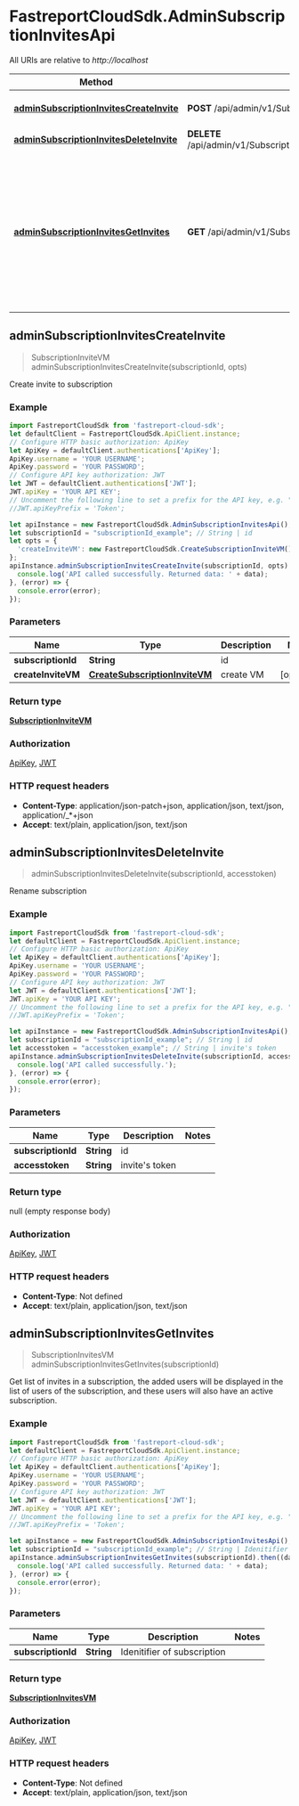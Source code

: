 # FastreportCloudSdk.AdminSubscriptionInvitesApi

All URIs are relative to *http://localhost*

Method | HTTP request | Description
------------- | ------------- | -------------
[**adminSubscriptionInvitesCreateInvite**](AdminSubscriptionInvitesApi.md#adminSubscriptionInvitesCreateInvite) | **POST** /api/admin/v1/Subscriptions/{subscriptionId}/invite | Create invite to subscription
[**adminSubscriptionInvitesDeleteInvite**](AdminSubscriptionInvitesApi.md#adminSubscriptionInvitesDeleteInvite) | **DELETE** /api/admin/v1/Subscriptions/{subscriptionId}/invite/{accesstoken} | Rename subscription
[**adminSubscriptionInvitesGetInvites**](AdminSubscriptionInvitesApi.md#adminSubscriptionInvitesGetInvites) | **GET** /api/admin/v1/Subscriptions/{subscriptionId}/invites | Get list of invites in a subscription,  the added users will be displayed in the list of users of the subscription,  and these users will also have an active subscription.



## adminSubscriptionInvitesCreateInvite

> SubscriptionInviteVM adminSubscriptionInvitesCreateInvite(subscriptionId, opts)

Create invite to subscription

### Example

```javascript
import FastreportCloudSdk from 'fastreport-cloud-sdk';
let defaultClient = FastreportCloudSdk.ApiClient.instance;
// Configure HTTP basic authorization: ApiKey
let ApiKey = defaultClient.authentications['ApiKey'];
ApiKey.username = 'YOUR USERNAME';
ApiKey.password = 'YOUR PASSWORD';
// Configure API key authorization: JWT
let JWT = defaultClient.authentications['JWT'];
JWT.apiKey = 'YOUR API KEY';
// Uncomment the following line to set a prefix for the API key, e.g. "Token" (defaults to null)
//JWT.apiKeyPrefix = 'Token';

let apiInstance = new FastreportCloudSdk.AdminSubscriptionInvitesApi();
let subscriptionId = "subscriptionId_example"; // String | id
let opts = {
  'createInviteVM': new FastreportCloudSdk.CreateSubscriptionInviteVM() // CreateSubscriptionInviteVM | create VM
};
apiInstance.adminSubscriptionInvitesCreateInvite(subscriptionId, opts).then((data) => {
  console.log('API called successfully. Returned data: ' + data);
}, (error) => {
  console.error(error);
});

```

### Parameters


Name | Type | Description  | Notes
------------- | ------------- | ------------- | -------------
 **subscriptionId** | **String**| id | 
 **createInviteVM** | [**CreateSubscriptionInviteVM**](CreateSubscriptionInviteVM.md)| create VM | [optional] 

### Return type

[**SubscriptionInviteVM**](SubscriptionInviteVM.md)

### Authorization

[ApiKey](../README.md#ApiKey), [JWT](../README.md#JWT)

### HTTP request headers

- **Content-Type**: application/json-patch+json, application/json, text/json, application/_*+json
- **Accept**: text/plain, application/json, text/json


## adminSubscriptionInvitesDeleteInvite

> adminSubscriptionInvitesDeleteInvite(subscriptionId, accesstoken)

Rename subscription

### Example

```javascript
import FastreportCloudSdk from 'fastreport-cloud-sdk';
let defaultClient = FastreportCloudSdk.ApiClient.instance;
// Configure HTTP basic authorization: ApiKey
let ApiKey = defaultClient.authentications['ApiKey'];
ApiKey.username = 'YOUR USERNAME';
ApiKey.password = 'YOUR PASSWORD';
// Configure API key authorization: JWT
let JWT = defaultClient.authentications['JWT'];
JWT.apiKey = 'YOUR API KEY';
// Uncomment the following line to set a prefix for the API key, e.g. "Token" (defaults to null)
//JWT.apiKeyPrefix = 'Token';

let apiInstance = new FastreportCloudSdk.AdminSubscriptionInvitesApi();
let subscriptionId = "subscriptionId_example"; // String | id
let accesstoken = "accesstoken_example"; // String | invite's token
apiInstance.adminSubscriptionInvitesDeleteInvite(subscriptionId, accesstoken).then(() => {
  console.log('API called successfully.');
}, (error) => {
  console.error(error);
});

```

### Parameters


Name | Type | Description  | Notes
------------- | ------------- | ------------- | -------------
 **subscriptionId** | **String**| id | 
 **accesstoken** | **String**| invite&#39;s token | 

### Return type

null (empty response body)

### Authorization

[ApiKey](../README.md#ApiKey), [JWT](../README.md#JWT)

### HTTP request headers

- **Content-Type**: Not defined
- **Accept**: text/plain, application/json, text/json


## adminSubscriptionInvitesGetInvites

> SubscriptionInvitesVM adminSubscriptionInvitesGetInvites(subscriptionId)

Get list of invites in a subscription,  the added users will be displayed in the list of users of the subscription,  and these users will also have an active subscription.

### Example

```javascript
import FastreportCloudSdk from 'fastreport-cloud-sdk';
let defaultClient = FastreportCloudSdk.ApiClient.instance;
// Configure HTTP basic authorization: ApiKey
let ApiKey = defaultClient.authentications['ApiKey'];
ApiKey.username = 'YOUR USERNAME';
ApiKey.password = 'YOUR PASSWORD';
// Configure API key authorization: JWT
let JWT = defaultClient.authentications['JWT'];
JWT.apiKey = 'YOUR API KEY';
// Uncomment the following line to set a prefix for the API key, e.g. "Token" (defaults to null)
//JWT.apiKeyPrefix = 'Token';

let apiInstance = new FastreportCloudSdk.AdminSubscriptionInvitesApi();
let subscriptionId = "subscriptionId_example"; // String | Idenitifier of subscription
apiInstance.adminSubscriptionInvitesGetInvites(subscriptionId).then((data) => {
  console.log('API called successfully. Returned data: ' + data);
}, (error) => {
  console.error(error);
});

```

### Parameters


Name | Type | Description  | Notes
------------- | ------------- | ------------- | -------------
 **subscriptionId** | **String**| Idenitifier of subscription | 

### Return type

[**SubscriptionInvitesVM**](SubscriptionInvitesVM.md)

### Authorization

[ApiKey](../README.md#ApiKey), [JWT](../README.md#JWT)

### HTTP request headers

- **Content-Type**: Not defined
- **Accept**: text/plain, application/json, text/json

